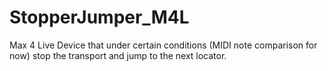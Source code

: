 # StopperJumper_M4L
Max 4 Live Device that under certain conditions (MIDI note comparison for now) stop the transport and jump to the next locator.
